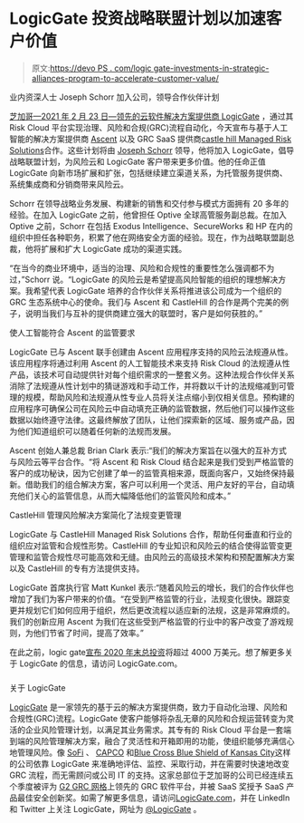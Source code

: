 # LogicGate 投资战略联盟计划以加速客户价值

> 原文:[https://devo PS . com/logic gate-investments-in-strategic-alliances-program-to-accelerate-customer-value/](https://devops.com/logicgate-invests-in-strategic-alliances-program-to-accelerate-customer-value/)

业内资深人士 Joseph Schorr 加入公司，领导合作伙伴计划 [](https://blastmedia.sigstr.net/uc/57e29ea95df064399733952d/c_5dfa7dfb284b4d009e4b1d38/b_5dfbacf81c30140043485b8f) 

[芝加哥—2021 年 2 月 23 日—](https://blastmedia.sigstr.net/uc/57e29ea95df064399733952d/c_5dfa7dfb284b4d009e4b1d38/b_5dfbacf81c30140043485b8f)[领先的云软件解决方案提供商 LogicGate](http://www.logicgate.com/) ，通过其 Risk Cloud 平台实现治理、风险和合规(GRC)流程自动化，今天宣布与基于人工智能的解决方案提供商 [Ascent](https://www.ascentregtech.com/) 以及 GRC SaaS 提供商[castle hill Managed Risk Solutions](https://castlehillrisk.com/)合作。这些计划将由 [Joseph Schorr](https://www.linkedin.com/in/josephschorr/) 领导，他将加入 LogicGate，倡导战略联盟计划，为风险云和 LogicGate 客户带来更多价值。他的任命正值 LogicGate 向新市场扩展和扩张，包括继续建立渠道关系，为托管服务提供商、系统集成商和分销商带来风险云。

Schorr 在领导战略业务发展、构建新的销售和交付参与模式方面拥有 20 多年的经验。在加入 LogicGate 之前，他曾担任 Optive 全球高管服务副总裁。在加入 Optive 之前，Schorr 在包括 Exodus Intelligence、SecureWorks 和 HP 在内的组织中担任各种职务，积累了他在网络安全方面的经验。现在，作为战略联盟副总裁，他将扩展和扩大 LogicGate 成功的渠道实践。

“在当今的商业环境中，适当的治理、风险和合规性的重要性怎么强调都不为过，”Schorr 说。“LogicGate 的风险云是希望提高风险智能的组织的理想解决方案。我希望代表 LogicGate 培养的合作伙伴关系将推进该公司成为一个组织的 GRC 生态系统中心的使命。我们与 Ascent 和 CastleHill 的合作是两个完美的例子，说明当我们与互补的提供商建立强大的联盟时，客户是如何获胜的。”

使人工智能符合 Ascent 的监管要求

LogicGate 已与 Ascent 联手创建由 Ascent 应用程序支持的风险云法规遵从性。该应用程序将通过利用 Ascent 的人工智能技术来支持 Risk Cloud 的法规遵从性产品，该技术可自动提供针对每个组织需求的一整套义务。这种法规合作伙伴关系消除了法规遵从性计划中的猜谜游戏和手动工作，并将数以千计的法规缩减到可管理的规模，帮助风险和法规遵从性专业人员将关注点缩小到仅相关信息。预构建的应用程序可确保公司在风险云中自动填充正确的监管数据，然后他们可以操作这些数据以始终遵守法律。这最终解放了团队，让他们探索新的区域、服务或产品，因为他们知道组织可以随着任何新的法规而发展。

Ascent 创始人兼总裁 Brian Clark 表示:“我们的解决方案旨在以强大的互补方式与风险云等平台合作。“将 Ascent 和 Risk Cloud 结合起来是我们受到严格监管的客户的成功秘诀，因为它创建了单一的监管真相来源，既面向客户，又始终保持最新。借助我们的组合解决方案，客户可以利用一个灵活、用户友好的平台，自动填充他们关心的监管信息，从而大幅降低他们的监管风险和成本。”

CastleHill 管理风险解决方案简化了法规变更管理

LogicGate 与 CastleHill Managed Risk Solutions 合作，帮助任何垂直和行业的组织应对监管和合规性形势。CastleHill 的专业知识和风险云的结合使得监管变更管理和监管合规性尽可能高效和无缝。由风险云的高级技术架构和预配置解决方案以及 CastleHill 的专有方法提供支持。

LogicGate 首席执行官 Matt Kunkel 表示:“随着风险云的增长，我们的合作伙伴也增加了我们为客户带来的价值。“在受到严格监管的行业，法规变化很快。跟踪变更并规划它们如何应用于组织，然后更改流程以适应新的法规，这是非常麻烦的。我们的创新应用 Ascent 为我们在这些受到严格监管的行业中的客户改变了游戏规则，为他们节省了时间，提高了效率。”

在此之前，logic gate[宣布 2020 年末总投资](https://www.logicgate.com/news/logicgate-secures-8-75-million-in-growth-capital-total-funding-surpasses-40-million/)将超过 4000 万美元。想了解更多关于 LogicGate 的信息，请访问 LogicGate.com。

###

关于 LogicGate

[LogicGate](http://www.logicgate.com/) 是一家领先的基于云的解决方案提供商，致力于自动化治理、风险和合规性(GRC)流程。LogicGate 使客户能够将杂乱无章的风险和合规运营转变为灵活的企业风险管理计划，以满足其业务需求。其专有的 Risk Cloud 平台是一套端到端的风险管理解决方案，融合了灵活性和开箱即用的功能，使组织能够充满信心地管理风险。像 [SoFi](https://www.sofi.com/) 、 [CAPCO](https://www.capco.com/) 和[Blue Cross Blue Shield of Kansas City](https://www.bluekc.com/)这样的公司依靠 LogicGate 来准确地评估、监控、采取行动，并在需要时快速地改变 GRC 流程，而无需顾问或公司 IT 的支持。这家总部位于芝加哥的公司已经连续五个季度被评为 [G2 GRC 网格](https://www.g2.com/categories/grc-platforms)上领先的 GRC 软件平台，并被 SaaS 奖授予 SaaS 产品最佳安全创新奖。如需了解更多信息，请访问[LogicGate.com](https://cts.businesswire.com/ct/CT?id=smartlink&url=https%3A%2F%2Fwww.logicgate.com%2F&esheet=52146648&newsitemid=20191217005023&lan=en-US&anchor=LogicGate.com&index=13&md5=baf0ff0a724464b98ab6060c3436e366)，并在 LinkedIn 和 Twitter 上关注 LogicGate，网址为 [@LogicGate](https://cts.businesswire.com/ct/CT?id=smartlink&url=https%3A%2F%2Ftwitter.com%2FLogicGate&esheet=52146648&newsitemid=20191217005023&lan=en-US&anchor=%40LogicGate&index=14&md5=33d7d76e8663c21a2653ef908dfc09d7) 。